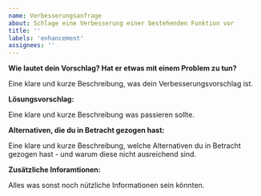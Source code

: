 ```yaml
---
name: Verbesserungsanfrage
about: Schlage eine Verbesserung einer bestehenden Funktion vor
title: ''
labels: 'enhancement'
assignees: ''
---
```


**Wie lautet dein Vorschlag? Hat er etwas mit einem Problem zu tun?**

Eine klare und kurze Beschreibung, was dein Verbesserungsvorschlag ist.

**Lösungsvorschlag:**

Eine klare und kurze Beschreibung was passieren sollte.

**Alternativen, die du in Betracht gezogen hast:**

Eine klare und kurze Beschreibung, welche Alternativen du in Betracht gezogen hast - und warum diese nicht ausreichend sind.

**Zusätzliche Inforamtionen:**

Alles was sonst noch nützliche Informationen sein könnten.
